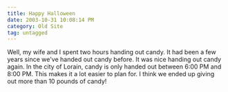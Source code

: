 ```yaml
---
title: Happy Halloween
date: 2003-10-31 10:08:14 PM
category: Old Site
tag: untagged
---
```


Well, my wife and I spent two hours handing out candy. It had been a few years since we've handed out candy before. It was nice handing out candy again. In the city of Lorain, candy is only handed out between 6:00 PM and 8:00 PM. This makes it a lot easier to plan for. I think we ended up giving out more than 10 pounds of candy!
